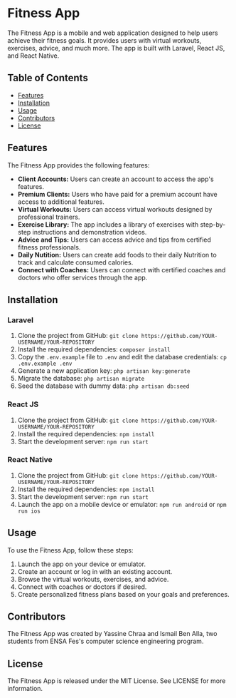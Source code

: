 # Fitness App

The Fitness App is a mobile and web application designed to help users achieve their fitness goals. It provides users with virtual workouts, exercises, advice, and much more. The app is built with Laravel, React JS, and React Native.

## Table of Contents

- [Features](#features)
- [Installation](#installation)
- [Usage](#usage)
- [Contributors](#contributors)
- [License](#license)

## Features

The Fitness App provides the following features:

- **Client Accounts:** Users can create an account to access the app's features.
- **Premium Clients:** Users who have paid for a premium account have access to additional features.
- **Virtual Workouts:** Users can access virtual workouts designed by professional trainers.
- **Exercise Library:** The app includes a library of exercises with step-by-step instructions and demonstration videos.
- **Advice and Tips:** Users can access advice and tips from certified fitness professionals.
- **Daily Nutition:** Users can create add foods to their daily Nutrition to track and calculate consumed calories.
- **Connect with Coaches:** Users can connect with certified coaches and doctors who offer services through the app.

## Installation

### Laravel

1. Clone the project from GitHub: `git clone https://github.com/YOUR-USERNAME/YOUR-REPOSITORY`
2. Install the required dependencies: `composer install`
3. Copy the `.env.example` file to `.env` and edit the database credentials: `cp .env.example .env`
4. Generate a new application key: `php artisan key:generate`
5. Migrate the database: `php artisan migrate`
6. Seed the database with dummy data: `php artisan db:seed`

### React JS

1. Clone the project from GitHub: `git clone https://github.com/YOUR-USERNAME/YOUR-REPOSITORY`
2. Install the required dependencies: `npm install`
3. Start the development server: `npm run start`

### React Native

1. Clone the project from GitHub: `git clone https://github.com/YOUR-USERNAME/YOUR-REPOSITORY`
2. Install the required dependencies: `npm install`
3. Start the development server: `npm run start`
4. Launch the app on a mobile device or emulator: `npm run android` or `npm run ios`

## Usage

To use the Fitness App, follow these steps:

1. Launch the app on your device or emulator.
2. Create an account or log in with an existing account.
3. Browse the virtual workouts, exercises, and advice.
4. Connect with coaches or doctors if desired.
5. Create personalized fitness plans based on your goals and preferences.

## Contributors

The Fitness App was created by Yassine Chraa and Ismail Ben Alla, two students from ENSA Fes's computer science engineering program.

## License

The Fitness App is released under the MIT License. See LICENSE for more information.

